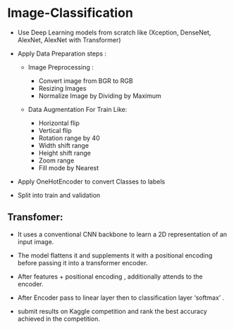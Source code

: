 # Image-Classification
  - Use Deep Learning models from scratch like (Xception, DenseNet, AlexNet, AlexNet with Transformer)
  - Apply Data Preparation steps :
    - Image Preprocessing :
         - Convert image from BGR to RGB
         - Resizing Images
         - Normalize Image by Dividing by Maximum

    - Data Augmentation For Train Like:
         - Horizontal flip
         - Vertical flip
         - Rotation range by 40
         - Width shift range  
         - Height shift range
         - Zoom range  
         - Fill mode by Nearest
           
  - Apply OneHotEncoder to convert Classes to labels
  - Split into train and validation 

## Transfomer:
  - It uses a conventional CNN backbone to learn a 2D representation of an input image.
  - The model flattens it and supplements it with a positional encoding before passing it into a transformer encoder. 
  - After features + positional encoding , additionally attends to the encoder. 
  - After Encoder pass to linear layer then to classification layer ‘softmax’ .


- submit results on Kaggle competition and rank the best accuracy achieved in the competition.
